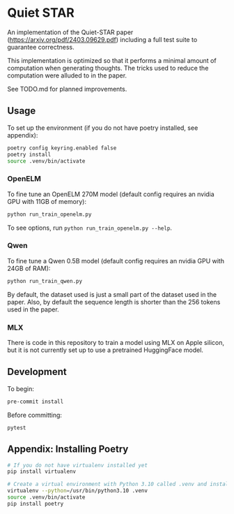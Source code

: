 # Quiet STAR

An implementation of the Quiet-STAR paper (https://arxiv.org/pdf/2403.09629.pdf) including a full test suite to guarantee correctness.

This implementation is optimized so that it performs a minimal amount of computation when generating thoughts. The tricks used to reduce the computation were alluded to in the paper.

See TODO.md for planned improvements.

## Usage
To set up the environment (if you do not have poetry installed, see appendix):
```bash
poetry config keyring.enabled false
poetry install
source .venv/bin/activate
```

### OpenELM
To fine tune an OpenELM 270M model (default config requires an nvidia GPU with 11GB of memory):
```bash
python run_train_openelm.py
```
To see options, run `python run_train_openelm.py --help`.

### Qwen
To fine tune a Qwen 0.5B model (default config requires an nvidia GPU with 24GB of RAM):
```bash
python run_train_qwen.py
```
By default, the dataset used is just a small part of the dataset used in the paper. Also, by default the sequence length is shorter than the 256 tokens used in the paper.

### MLX
There is code in this repository to train a model using MLX on Apple silicon, but it is not currently set up to use a pretrained HuggingFace model.

## Development
To begin:
```bash
pre-commit install
```
Before committing:
```
pytest
```

## Appendix: Installing Poetry

```bash
# If you do not have virtualenv installed yet
pip install virtualenv

# Create a virtual environment with Python 3.10 called .venv and install poetry
virtualenv --python=/usr/bin/python3.10 .venv
source .venv/bin/activate
pip install poetry
```
